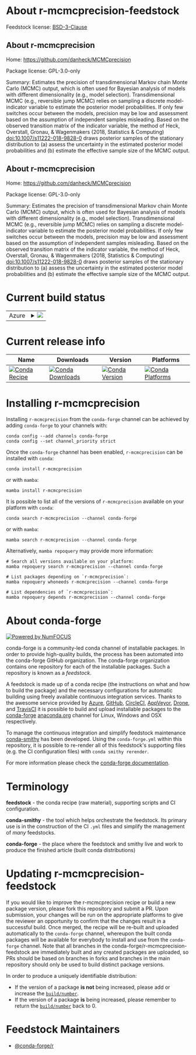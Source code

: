 About r-mcmcprecision-feedstock
===============================

Feedstock license: [BSD-3-Clause](https://github.com/conda-forge/r-mcmcprecision-feedstock/blob/main/LICENSE.txt)


About r-mcmcprecision
---------------------

Home: https://github.com/danheck/MCMCprecision

Package license: GPL-3.0-only

Summary: Estimates the precision of transdimensional Markov chain Monte Carlo  (MCMC) output, which is often used for Bayesian analysis of models with different  dimensionality (e.g., model selection). Transdimensional MCMC (e.g., reversible  jump MCMC) relies on sampling a discrete model-indicator variable to estimate  the posterior model probabilities. If only few switches occur between the models,  precision may be low and assessment based on the assumption of independent  samples misleading. Based on the observed transition matrix of the indicator  variable, the method of Heck, Overstall, Gronau, & Wagenmakers (2018,  Statistics & Computing) <doi:10.1007/s11222-018-9828-0> draws posterior samples  of the stationary distribution to (a) assess the uncertainty in the estimated  posterior model probabilities and (b) estimate the effective sample size of  the MCMC output.

About r-mcmcprecision
---------------------

Home: https://github.com/danheck/MCMCprecision

Package license: GPL-3.0-only

Summary: Estimates the precision of transdimensional Markov chain Monte Carlo  (MCMC) output, which is often used for Bayesian analysis of models with different  dimensionality (e.g., model selection). Transdimensional MCMC (e.g., reversible  jump MCMC) relies on sampling a discrete model-indicator variable to estimate  the posterior model probabilities. If only few switches occur between the models,  precision may be low and assessment based on the assumption of independent  samples misleading. Based on the observed transition matrix of the indicator  variable, the method of Heck, Overstall, Gronau, & Wagenmakers (2018,  Statistics & Computing) <doi:10.1007/s11222-018-9828-0> draws posterior samples  of the stationary distribution to (a) assess the uncertainty in the estimated  posterior model probabilities and (b) estimate the effective sample size of  the MCMC output.

Current build status
====================


<table>
    
  <tr>
    <td>Azure</td>
    <td>
      <details>
        <summary>
          <a href="https://dev.azure.com/conda-forge/feedstock-builds/_build/latest?definitionId=7411&branchName=main">
            <img src="https://dev.azure.com/conda-forge/feedstock-builds/_apis/build/status/r-mcmcprecision-feedstock?branchName=main">
          </a>
        </summary>
        <table>
          <thead><tr><th>Variant</th><th>Status</th></tr></thead>
          <tbody><tr>
              <td>linux_64_r_base4.4</td>
              <td>
                <a href="https://dev.azure.com/conda-forge/feedstock-builds/_build/latest?definitionId=7411&branchName=main">
                  <img src="https://dev.azure.com/conda-forge/feedstock-builds/_apis/build/status/r-mcmcprecision-feedstock?branchName=main&jobName=linux&configuration=linux%20linux_64_r_base4.4" alt="variant">
                </a>
              </td>
            </tr><tr>
              <td>linux_64_r_base4.5</td>
              <td>
                <a href="https://dev.azure.com/conda-forge/feedstock-builds/_build/latest?definitionId=7411&branchName=main">
                  <img src="https://dev.azure.com/conda-forge/feedstock-builds/_apis/build/status/r-mcmcprecision-feedstock?branchName=main&jobName=linux&configuration=linux%20linux_64_r_base4.5" alt="variant">
                </a>
              </td>
            </tr><tr>
              <td>linux_aarch64_r_base4.4</td>
              <td>
                <a href="https://dev.azure.com/conda-forge/feedstock-builds/_build/latest?definitionId=7411&branchName=main">
                  <img src="https://dev.azure.com/conda-forge/feedstock-builds/_apis/build/status/r-mcmcprecision-feedstock?branchName=main&jobName=linux&configuration=linux%20linux_aarch64_r_base4.4" alt="variant">
                </a>
              </td>
            </tr><tr>
              <td>linux_aarch64_r_base4.5</td>
              <td>
                <a href="https://dev.azure.com/conda-forge/feedstock-builds/_build/latest?definitionId=7411&branchName=main">
                  <img src="https://dev.azure.com/conda-forge/feedstock-builds/_apis/build/status/r-mcmcprecision-feedstock?branchName=main&jobName=linux&configuration=linux%20linux_aarch64_r_base4.5" alt="variant">
                </a>
              </td>
            </tr><tr>
              <td>linux_ppc64le_r_base4.4</td>
              <td>
                <a href="https://dev.azure.com/conda-forge/feedstock-builds/_build/latest?definitionId=7411&branchName=main">
                  <img src="https://dev.azure.com/conda-forge/feedstock-builds/_apis/build/status/r-mcmcprecision-feedstock?branchName=main&jobName=linux&configuration=linux%20linux_ppc64le_r_base4.4" alt="variant">
                </a>
              </td>
            </tr><tr>
              <td>linux_ppc64le_r_base4.5</td>
              <td>
                <a href="https://dev.azure.com/conda-forge/feedstock-builds/_build/latest?definitionId=7411&branchName=main">
                  <img src="https://dev.azure.com/conda-forge/feedstock-builds/_apis/build/status/r-mcmcprecision-feedstock?branchName=main&jobName=linux&configuration=linux%20linux_ppc64le_r_base4.5" alt="variant">
                </a>
              </td>
            </tr><tr>
              <td>osx_64_r_base4.4</td>
              <td>
                <a href="https://dev.azure.com/conda-forge/feedstock-builds/_build/latest?definitionId=7411&branchName=main">
                  <img src="https://dev.azure.com/conda-forge/feedstock-builds/_apis/build/status/r-mcmcprecision-feedstock?branchName=main&jobName=osx&configuration=osx%20osx_64_r_base4.4" alt="variant">
                </a>
              </td>
            </tr><tr>
              <td>osx_64_r_base4.5</td>
              <td>
                <a href="https://dev.azure.com/conda-forge/feedstock-builds/_build/latest?definitionId=7411&branchName=main">
                  <img src="https://dev.azure.com/conda-forge/feedstock-builds/_apis/build/status/r-mcmcprecision-feedstock?branchName=main&jobName=osx&configuration=osx%20osx_64_r_base4.5" alt="variant">
                </a>
              </td>
            </tr><tr>
              <td>win_64_r_base4.4</td>
              <td>
                <a href="https://dev.azure.com/conda-forge/feedstock-builds/_build/latest?definitionId=7411&branchName=main">
                  <img src="https://dev.azure.com/conda-forge/feedstock-builds/_apis/build/status/r-mcmcprecision-feedstock?branchName=main&jobName=win&configuration=win%20win_64_r_base4.4" alt="variant">
                </a>
              </td>
            </tr><tr>
              <td>win_64_r_base4.5</td>
              <td>
                <a href="https://dev.azure.com/conda-forge/feedstock-builds/_build/latest?definitionId=7411&branchName=main">
                  <img src="https://dev.azure.com/conda-forge/feedstock-builds/_apis/build/status/r-mcmcprecision-feedstock?branchName=main&jobName=win&configuration=win%20win_64_r_base4.5" alt="variant">
                </a>
              </td>
            </tr>
          </tbody>
        </table>
      </details>
    </td>
  </tr>
</table>

Current release info
====================

| Name | Downloads | Version | Platforms |
| --- | --- | --- | --- |
| [![Conda Recipe](https://img.shields.io/badge/recipe-r--mcmcprecision-green.svg)](https://anaconda.org/conda-forge/r-mcmcprecision) | [![Conda Downloads](https://img.shields.io/conda/dn/conda-forge/r-mcmcprecision.svg)](https://anaconda.org/conda-forge/r-mcmcprecision) | [![Conda Version](https://img.shields.io/conda/vn/conda-forge/r-mcmcprecision.svg)](https://anaconda.org/conda-forge/r-mcmcprecision) | [![Conda Platforms](https://img.shields.io/conda/pn/conda-forge/r-mcmcprecision.svg)](https://anaconda.org/conda-forge/r-mcmcprecision) |

Installing r-mcmcprecision
==========================

Installing `r-mcmcprecision` from the `conda-forge` channel can be achieved by adding `conda-forge` to your channels with:

```
conda config --add channels conda-forge
conda config --set channel_priority strict
```

Once the `conda-forge` channel has been enabled, `r-mcmcprecision` can be installed with `conda`:

```
conda install r-mcmcprecision
```

or with `mamba`:

```
mamba install r-mcmcprecision
```

It is possible to list all of the versions of `r-mcmcprecision` available on your platform with `conda`:

```
conda search r-mcmcprecision --channel conda-forge
```

or with `mamba`:

```
mamba search r-mcmcprecision --channel conda-forge
```

Alternatively, `mamba repoquery` may provide more information:

```
# Search all versions available on your platform:
mamba repoquery search r-mcmcprecision --channel conda-forge

# List packages depending on `r-mcmcprecision`:
mamba repoquery whoneeds r-mcmcprecision --channel conda-forge

# List dependencies of `r-mcmcprecision`:
mamba repoquery depends r-mcmcprecision --channel conda-forge
```


About conda-forge
=================

[![Powered by
NumFOCUS](https://img.shields.io/badge/powered%20by-NumFOCUS-orange.svg?style=flat&colorA=E1523D&colorB=007D8A)](https://numfocus.org)

conda-forge is a community-led conda channel of installable packages.
In order to provide high-quality builds, the process has been automated into the
conda-forge GitHub organization. The conda-forge organization contains one repository
for each of the installable packages. Such a repository is known as a *feedstock*.

A feedstock is made up of a conda recipe (the instructions on what and how to build
the package) and the necessary configurations for automatic building using freely
available continuous integration services. Thanks to the awesome service provided by
[Azure](https://azure.microsoft.com/en-us/services/devops/), [GitHub](https://github.com/),
[CircleCI](https://circleci.com/), [AppVeyor](https://www.appveyor.com/),
[Drone](https://cloud.drone.io/welcome), and [TravisCI](https://travis-ci.com/)
it is possible to build and upload installable packages to the
[conda-forge](https://anaconda.org/conda-forge) [anaconda.org](https://anaconda.org/)
channel for Linux, Windows and OSX respectively.

To manage the continuous integration and simplify feedstock maintenance
[conda-smithy](https://github.com/conda-forge/conda-smithy) has been developed.
Using the ``conda-forge.yml`` within this repository, it is possible to re-render all of
this feedstock's supporting files (e.g. the CI configuration files) with ``conda smithy rerender``.

For more information please check the [conda-forge documentation](https://conda-forge.org/docs/).

Terminology
===========

**feedstock** - the conda recipe (raw material), supporting scripts and CI configuration.

**conda-smithy** - the tool which helps orchestrate the feedstock.
                   Its primary use is in the construction of the CI ``.yml`` files
                   and simplify the management of *many* feedstocks.

**conda-forge** - the place where the feedstock and smithy live and work to
                  produce the finished article (built conda distributions)


Updating r-mcmcprecision-feedstock
==================================

If you would like to improve the r-mcmcprecision recipe or build a new
package version, please fork this repository and submit a PR. Upon submission,
your changes will be run on the appropriate platforms to give the reviewer an
opportunity to confirm that the changes result in a successful build. Once
merged, the recipe will be re-built and uploaded automatically to the
`conda-forge` channel, whereupon the built conda packages will be available for
everybody to install and use from the `conda-forge` channel.
Note that all branches in the conda-forge/r-mcmcprecision-feedstock are
immediately built and any created packages are uploaded, so PRs should be based
on branches in forks and branches in the main repository should only be used to
build distinct package versions.

In order to produce a uniquely identifiable distribution:
 * If the version of a package **is not** being increased, please add or increase
   the [``build/number``](https://docs.conda.io/projects/conda-build/en/latest/resources/define-metadata.html#build-number-and-string).
 * If the version of a package **is** being increased, please remember to return
   the [``build/number``](https://docs.conda.io/projects/conda-build/en/latest/resources/define-metadata.html#build-number-and-string)
   back to 0.

Feedstock Maintainers
=====================

* [@conda-forge/r](https://github.com/orgs/conda-forge/teams/r/)


